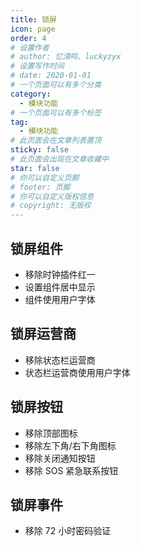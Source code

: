 ```yaml
---
title: 锁屏
icon: page
order: 4
# 设置作者
# author: 忆清鸣、luckyzyx
# 设置写作时间
# date: 2020-01-01
# 一个页面可以有多个分类
category:
  - 模块功能
# 一个页面可以有多个标签
tag:
  - 模块功能
# 此页面会在文章列表置顶
sticky: false
# 此页面会出现在文章收藏中
star: false
# 你可以自定义页脚
# footer: 页脚
# 你可以自定义版权信息
# copyright: 无版权
---
```


## 锁屏组件

- 移除时钟插件红一
- 设置组件居中显示
- 组件使用用户字体

## 锁屏运营商

- 移除状态栏运营商
- 状态栏运营商使用用户字体

## 锁屏按钮

- 移除顶部图标
- 移除左下角/右下角图标
- 移除关闭通知按钮
- 移除 SOS 紧急联系按钮

## 锁屏事件

- 移除 72 小时密码验证
